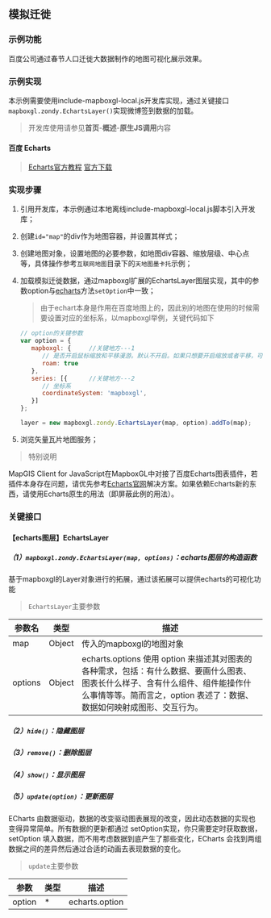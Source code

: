## 模拟迁徙

### 示例功能

百度公司通过春节人口迁徙大数据制作的地图可视化展示效果。

### 示例实现

本示例需要使用include-mapboxgl-local.js开发库实现，通过关键接口`mapboxgl.zondy.EchartsLayer()`实现微博签到数据的加载。

> 开发库使用请参见**首页**-**概述**-**原生JS调用**内容

#### 百度 Echarts

> <a target="_blank" href="http://echarts.baidu.com/api.html#echarts">Echarts官方教程</a>  <a href="http://echarts.baidu.com/download.html" target="_blank">官方下载</a>

### 实现步骤

1. 引用开发库，本示例通过本地离线include-mapboxgl-local.js脚本引入开发库；

2. 创建`id="map"`的div作为地图容器，并设置其样式；

3. 创建地图对象，设置地图的必要参数，如地图div容器、缩放层级、中心点等，具体操作参考`互联网地图`目录下的`天地图墨卡托`示例；

4. 加载模拟迁徙数据，通过mapboxgl扩展的EchartsLayer图层实现，其中的参数option与<a target="_blank" href="http://echarts.baidu.com/api.html#echarts">echarts</a>方法`setOption`中一致；

   > 由于echart本身是作用在百度地图上的，因此别的地图在使用的时候需要设置对应的坐标系，以mapboxgl举例，关键代码如下

   ```javascript
   // option的关键参数
   var option = {
      mapboxgl: {     //关键地方---1
         // 是否开启鼠标缩放和平移漫游。默认不开启。如果只想要开启缩放或者平移，可以设置成 'scale' 或者 'move'。设置成 true 为都开启
         roam: true
      },
      series: [{      //关键地方---2
         // 坐标系
         coordinateSystem: 'mapboxgl',
      }]
   };
   ```

   ```javascript
   layer = new mapboxgl.zondy.EchartsLayer(map, option).addTo(map);
   ```

5. 浏览矢量瓦片地图服务；

> 特别说明

MapGIS Client for JavaScript在MapboxGL中对接了百度Echarts图表插件，若插件本身存在问题，请优先参考<a target="_blank" href="http://echarts.baidu.com/api.html#echarts">Echarts官网</a>解决方案。如果依赖Echarts新的东西，请使用Echarts原生的用法（即屏蔽此例的用法）。

### 关键接口

#### 【echarts图层】EchartsLayer

##### （1）`mapboxgl.zondy.EchartsLayer(map, options)`：echarts图层的构造函数

基于mapboxgl的Layer对象进行的拓展，通过该拓展可以提供echarts的可视化功能

> `EchartsLayer`主要参数

| 参数名  | 类型   | 描述                                                         |
| ------- | ------ | ------------------------------------------------------------ |
| map     | Object | 传入的mapboxgl的地图对象                                     |
| options | Object | echarts.options 使用 option 来描述其对图表的各种需求，包括：有什么数据、要画什么图表、图表长什么样子、含有什么组件、组件能操作什么事情等等。简而言之，option 表述了：数据、数据如何映射成图形、交互行为。 |

##### （2）`hide()`：隐藏图层

##### （3）`remove()`：删除图层

##### （4）`show()`：显示图层

##### （5）`update(option)`：更新图层

ECharts 由数据驱动，数据的改变驱动图表展现的改变，因此动态数据的实现也变得异常简单。所有数据的更新都通过 setOption实现，你只需要定时获取数据，setOption 填入数据，而不用考虑数据到底产生了那些变化，ECharts 会找到两组数据之间的差异然后通过合适的动画去表现数据的变化。

> `update`主要参数

| 参数   | 类型 | 描述           |
| ------ | ---- | -------------- |
| option | *    | echarts.option |